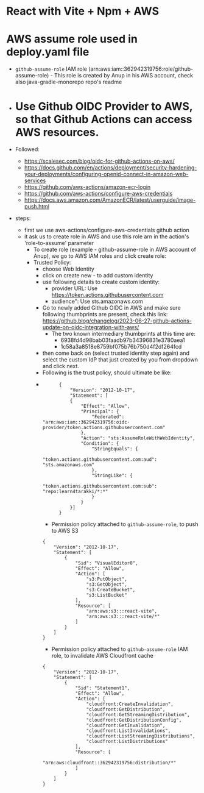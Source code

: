 # React with Vite + Npm + AWS 

# AWS assume role used in deploy.yaml file
- `github-assume-role` IAM role (arn:aws:iam::362942319756:role/github-assume-role) - This role is created by Anup in his AWS account, check also java-gradle-monorepo repo's readme

- # Use Github OIDC Provider to AWS, so that Github Actions can access AWS resources. 
- Followed: 
    - https://scalesec.com/blog/oidc-for-github-actions-on-aws/
    - https://docs.github.com/en/actions/deployment/security-hardening-your-deployments/configuring-openid-connect-in-amazon-web-services
    - https://github.com/aws-actions/amazon-ecr-login
    - https://github.com/aws-actions/configure-aws-credentials
    - https://docs.aws.amazon.com/AmazonECR/latest/userguide/image-push.html
- steps: 
    - first we use aws-actions/configure-aws-credentials github action
    - it ask us to create role in AWS and use this role arn in the action's 'role-to-assume' parameter 
        - To create role (example - github-assume-role in AWS account of Anup), we go to AWS IAM roles and click create role: 
        - Trusted Policy: 
            - choose Web Identity
            - click on create new - to add custom identity
            - use following details to create custom identity: 
                - provider URL: Use https://token.actions.githubusercontent.com
                - audience": Use sts.amazonaws.com
            - Go to newly added Github OIDC in AWS and make sure following thumbprints are present, check this link: https://github.blog/changelog/2023-06-27-github-actions-update-on-oidc-integration-with-aws/
                - The two known intermediary thumbprints at this time are:
                    - 6938fd4d98bab03faadb97b34396831e3780aea1
                    - 1c58a3a8518e8759bf075b76b750d4f2df264fcd    
            - then come back on (select trusted identity step again) and select the custom IdP that just created by you from dropdown and click next.
            - Following is the trust policy, should ultimate be like:
            - ```
                    {
                        "Version": "2012-10-17",
                        "Statement": [
                        {
                            "Effect": "Allow",
                            "Principal": {
                                "Federated": "arn:aws:iam::362942319756:oidc-provider/token.actions.githubusercontent.com"
                            },
                            "Action": "sts:AssumeRoleWithWebIdentity",
                            "Condition": {
                                "StringEquals": {
                                    "token.actions.githubusercontent.com:aud": "sts.amazonaws.com"
                                },
                                "StringLike": {
                                    "token.actions.githubusercontent.com:sub": "repo:learn4tarakki/*:*"
                                }
                            }
                        }]
                    }
                ```
                - Permission policy attached to `github-assume-role`, to push to AWS S3
                ```
                {
                    "Version": "2012-10-17",
                    "Statement": [
                        {
                            "Sid": "VisualEditor0",
                            "Effect": "Allow",
                            "Action": [
                                "s3:PutObject",
                                "s3:GetObject",
                                "s3:CreateBucket",
                                "s3:ListBucket"
                            ],
                            "Resource": [
                                "arn:aws:s3:::react-vite",
                                "arn:aws:s3:::react-vite/*"
                            ]
                        }
                    ]
                }
                ```
                - Permission policy attached to `github-assume-role` IAM role, to invalidate AWS Cloudfront cache
                ```
                {
                    "Version": "2012-10-17",
                    "Statement": [
                        {
                            "Sid": "Statement1",
                            "Effect": "Allow",
                            "Action": [
                                "cloudfront:CreateInvalidation",
                                "cloudfront:GetDistribution",
                                "cloudfront:GetStreamingDistribution",
                                "cloudfront:GetDistributionConfig",
                                "cloudfront:GetInvalidation",
                                "cloudfront:ListInvalidations",
                                "cloudfront:ListStreamingDistributions",
                                "cloudfront:ListDistributions"
                            ],
                            "Resource": [
                                "arn:aws:cloudfront::362942319756:distribution/*"
                            ]
                        }
                    ]
                }
                ```

